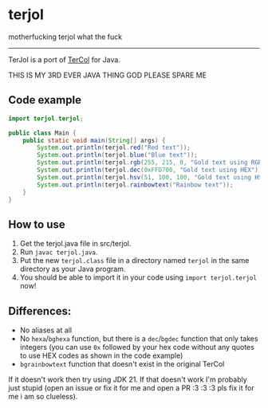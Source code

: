 # terjol

motherfucking terjol what the fuck

***

TerJol is a port of [TerCol](https://github.com/Butterroach/tercol) for Java.

THIS IS MY 3RD EVER JAVA THING GOD PLEASE SPARE ME

## Code example

```java
import terjol.terjol;

public class Main {
    public static void main(String[] args) {
        System.out.println(terjol.red("Red text"));
        System.out.println(terjol.blue("Blue text"));
        System.out.println(terjol.rgb(255, 215, 0, "Gold text using RGB"));
        System.out.println(terjol.dec(0xFFD700, "Gold text using HEX"));
        System.out.println(terjol.hsv(51, 100, 100, "Gold text using HSV"));
        System.out.println(terjol.rainbowtext("Rainbow text"));
    }
}
```

## How to use

1. Get the terjol.java file in src/terjol.
2. Run `javac terjol.java`.
3. Put the new `terjol.class` file in a directory named `terjol` in the same directory as your Java program.
4. You should be able to import it in your code using `import terjol.terjol` now!

## Differences:

- No aliases at all
- No `hexa`/`bghexa` function, but there is a `dec`/`bgdec` function that only takes integers (you can use `0x` followed by your hex code without any quotes to use HEX codes as shown in the code example)
- `bgrainbowtext` function that doesn't exist in the original TerCol


If it doesn't work then try using JDK 21. If that doesn't work I'm probably just stupid (open an issue or fix it for me and open a PR :3 :3 :3 pls fix it for me i am so clueless). 
